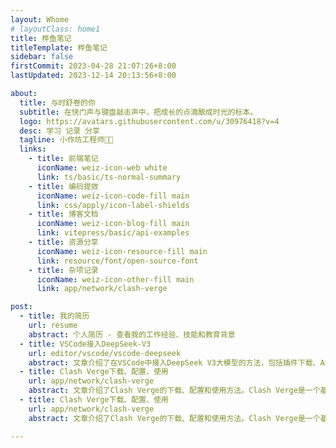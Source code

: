 ```yaml
---
layout: Whome
# layoutClass: home1
title: 桦鱼笔记
titleTemplate: 桦鱼笔记
sidebar: false
firstCommit: 2023-04-28 21:07:26+8:00
lastUpdated: 2023-12-14 20:13:56+8:00

about:
  title: 与时舒卷的你
  subtitle: 在快门声与键盘敲击声中，把成长的点滴酿成时光的标本。
  logo: https://avatars.githubusercontent.com/u/30976418?v=4
  desc: 学习 记录 分享
  tagline: 小作坊工程师🧑‍💻
  links:
    - title: 前端笔记
      iconName: weiz-icon-web white
      link: ts/basic/ts-normal-summary
    - title: 编码提效
      iconName: weiz-icon-code-fill main
      link: css/apply/icon-label-shields
    - title: 博客文档
      iconName: weiz-icon-blog-fill main
      link: vitepress/basic/api-examples
    - title: 资源分享
      iconName: weiz-icon-resource-fill main
      link: resource/font/open-source-font
    - title: 杂项记录
      iconName: weiz-icon-other-fill main
      link: app/network/clash-verge

post:
  - title: 我的简历
    url: resume
    abstract: 个人简历 - 查看我的工作经验、技能和教育背景
  - title: VSCode接入DeepSeek-V3
    url: editor/vscode/vscode-deepseek
    abstract: 文章介绍了在VSCode中接入DeepSeek V3大模型的方法，包括插件下载、API Key注册与配置等，文章还介绍了 Continue 的对话提问、代码优化、自动补全和注释生成代码等功能。
  - title: Clash Verge下载、配置、使用
    url: app/network/clash-verge
    abstract: 文章介绍了Clash Verge的下载、配置和使用方法。Clash Verge是一个基于Clash Meta内核的GUI代理工具，支持多种操作系统和代理协议
  - title: Clash Verge下载、配置、使用
    url: app/network/clash-verge
    abstract: 文章介绍了Clash Verge的下载、配置和使用方法。Clash Verge是一个基于Clash Meta内核的GUI代理工具，支持多种操作系统和代理协议

---
```


